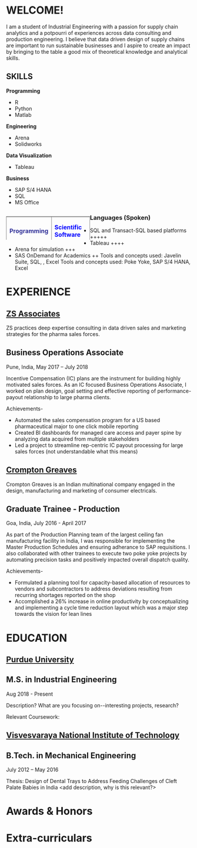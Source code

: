 # WELCOME!

I am a student of Industrial Engineering with a passion for supply chain analytics and a potpourri of experiences across data consulting and production engineering. I believe that data driven design of supply chains are important to run sustainable businesses and I aspire to create an impact by bringing to the table a good mix of theoretical knowledge and analytical skills.


## SKILLS

**Programming**
 - R
 - Python
 - Matlab

**Engineering**
 - Arena
 - Solidworks


**Data Visualization**
 - Tableau

**Business**
 - SAP S/4 HANA
 - SQL
 - MS Office

<dl>
<table style="height: 63px; width: 45.2463%; border-collapse: collapse; border-style: none; float: left;" border="1">
<tbody>
<tr style="height: 21px;">
<td style="width: 46.6438%; height: 21px;">
<p><span style="color: #333399;"><strong>Programming</strong><strong></strong></span></p>
<ul>
<li>R +</li>
<li>Python +</li>
<li>Matlab ++</li>
</ul>
</td>
<td style="width: 80.8391%; height: 21px;">
<p><span style="color: #0000ff;"><strong>Scientific Software</strong></span></p>
<ul>
<li>Arena</li>
<li>CAD</li>
<li>SAS</li>
</ul>
</td>
</tr>
<tr style="height: 21px;">
<td style="width: 46.6438%; height: 21px;">
<p><strong>Data Visualization</strong></p>
<ul>
<li>Tableau ++++</li>
</ul>
<p></p>
</td>
<td style="width: 80.8391%; height: 21px;">
<p><strong>Business Software</strong></p>
<ul>
<li>SQL ++++</li>
<li>SAP S/4 Hana</li>
<li>MS Office</li>
</ul>
</td>
</tr>
<tr style="height: 21px;">
<td style="width: 46.6438%; height: 21px;">
<p><strong>Languages</strong></p>
<ul>
<li>Hindi</li>
<li>Marathi</li>
</ul>
</td>
<td style="width: 80.8391%; height: 21px;">
<p><strong>Other</strong></p>
<p></p>
</td>
</tr>
</tbody>
</table>
</dl>

### Languages (Spoken)
- SQL and Transact-SQL based platforms +++++
- Tableau ++++
- Arena for simulation +++
- SAS OnDemand for Academics ++
Tools and concepts used: Javelin Suite, SQL, , Excel
Tools and concepts used: Poke Yoke, SAP S/4 HANA, Excel


# EXPERIENCE

## [ZS Associates](https://www.zs.com/)
ZS practices deep expertise consulting in data driven sales and marketing strategies for the pharma sales forces.

## Business Operations Associate
Pune, India, May 2017 – July 2018

Incentive Compensation (IC) plans are the instrument for building highly motivated sales forces. As an IC focused Business Operations Associate, I worked on plan design, goal setting and effective reporting of performance-payout relationship to large pharma clients.

Achievements-
 - Automated the sales compensation program for a US based pharmaceutical major to one click mobile reporting
 - Created BI dashboards for managed care access and payer spine by analyzing data acquired from multiple stakeholders
 - Led a project to streamline rep-centric IC payout processing for large sales forces (not understandable what this means)


## [Crompton Greaves](http://www.cgglobal.com/) 
Crompton Greaves is an Indian multinational company engaged in the design, manufacturing and marketing of consumer electricals.

## Graduate Trainee - Production
Goa, India, July 2016 - April 2017

As part of the Production Planning team of the largest ceiling fan manufacturing facility in India, I was responsible for implementing the Master Production Schedules and ensuring adherance to SAP requisitions. I also collaborated with other trainees to execute two poke yoke projects by automating precision tasks and positively impacted overall dispatch quality.

Achievements- 
 - Formulated a planning tool for capacity-based allocation of resources to vendors and subcontractors to address deviations resulting from recurring shortages reported on the shop
 - Accomplished a 26% increase in online productivity by conceptualizing and implementing a cycle time reduction layout which was a major step towards the vision for lean lines
 
# EDUCATION

## [Purdue University](https://www.purdue.edu/) 
## M.S. in Industrial Engineering

 Aug 2018 - Present
 
 Description? What are you focusing on--interesting projects, research?
 
 Relevant Coursework:

## [Visvesvaraya National Institute of Technology](https://en.wikipedia.org/wiki/Visvesvaraya_National_Institute_of_Technology)
## B.Tech. in Mechanical Engineering

July 2012 – May 2016

Thesis: Design of Dental Trays to Address Feeding Challenges of Cleft Palate Babies in India <add description, why is this relevant?>

# Awards & Honors


# Extra-curriculars

